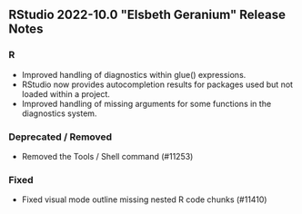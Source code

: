 
## RStudio 2022-10.0 "Elsbeth Geranium" Release Notes

### R

* Improved handling of diagnostics within glue() expressions. 
* RStudio now provides autocompletion results for packages used but not loaded within a project.
* Improved handling of missing arguments for some functions in the diagnostics system.


### Deprecated / Removed

- Removed the Tools / Shell command (#11253)

### Fixed

- Fixed visual mode outline missing nested R code chunks (#11410)
